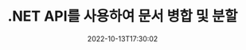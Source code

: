 ---
############################# Static ############################
layout: "product"
date: 2022-10-13T17:30:02
draft: false

product: "Merger"
product_tag: "merger"
platform: ".NET"
platform_tag: "net"

############################# Head ############################
head_title: "C# .NET 문서 병합 API | PDF Word Excel EPUB 결합 및 분할"
head_description: "PDF, Microsoft Word, Excel, 프레젠테이션, Visio 및 이미지 형식에서 문서 페이지를 결합, 분할, 교환 또는 제거하는 C# .NET 문서 병합 API."

############################# Header ############################
title: ".NET API를 사용하여 문서 병합 및 분할"
description: ".NET 응용 프로그램에서 문서, 슬라이드 및 다이어그램을 결합, 분할, 교환, 자르기 또는 제거하는 API."
button:
    enable: true

############################# SubMenu ############################
submenu:
    enable: true
    
    left:
        img_alt: "GroupDocs.Merger for .NET"
        image: "https://www.groupdocs.cloud/templates/groupdocs/images/product-logos/groupdocs-merger-net.png"
        product: "GroupDocs.Merger"
        platform: ".NET"

    middle:
        button:
            # button loop
            - link: "#overview"
              text: "개요"

            # button loop
            - link: "#features"
              text: "특징"

            # button loop
            - link: "#support"
              text: "지원하다"

            # button loop
            - link: "https://products.groupdocs.app/merger"
              text: "라이브 데모"

            # button loop
            - link: "https://purchase.groupdocs.com/pricing/merger/net"
              text: "가격"

    right:
        link_download: "https://downloads.groupdocs.com/merger"
        link_learn: "https://docs.groupdocs.com/merger/net/"
        link_buy: "https://purchase.groupdocs.com"

############################# Overview ############################
overview:
    enable: true
    content: |
      .NET용 GroupDocs.Merger는 C#, ASP.NET 및 기타 .NET 기술에서 최고 수준의 비즈니스 응용 프로그램을 빠르게 개발할 수 있도록 지원합니다. 몇 줄의 코드만으로 .NET 응용 프로그램에서 단일 페이지 또는 문서 페이지, 슬라이드, 이미지 또는 다이어그램 모음을 결합, 분할, 재정렬, 교환, 자르기 및 제거할 수 있습니다. 알려진 파일 형식과 알 수 없는 파일 형식의 암호 보호를 설정하거나 제거하여 보안 파일에서 이러한 작업을 수행합니다.  

      .NET용 GroupDocs.Merger를 사용하여 병합을 수행할 수 있습니다. 단일 문서 및 문서 배치에 대한 분할 및 기타 관련 작업. Microsoft Word, Excel, PowerPoint, Visio, OpenDocument, PDF, XPS, TXT, CSV, eBook 및 이미지 파일 형식과 같이 널리 사용되는 모든 형식의 파일을 프로그래밍 방식으로 연결합니다.
    tabs:
      enable: true
      
      ## TAB ONE ##
      tab_one:
        description: |
          다음은 .NET용 GroupDocs.Merger의 개요입니다.
      
        left:
          enable: true
          icon: "fab fa-html5"
          title: "문서 작업"
          content: |
            * 페이지 순서 변경
            * 페이지 제거 또는 삭제
            * 문서 분할 또는 나누기
            * 두 페이지를 바꾸거나 섞습니다.
            * 단일 또는 여러 페이지 자르기
            * 여러 문서 결합
        
        right:
          enable: true
          icon: "fab fa-html5"
          title: "보안 운영"
          content: |
            * 문서 보안 설정
            * 문서 보안 상태 확인
            * 문서 비밀번호 설정
            * 문서 비밀번호 업데이트
            * 문서 비밀번호 제거
      
      ## TAB TWO ##
      tab_two:
        description: |
          .NET용 GroupDocs.Merger는 다음 [문서 파일 형식](https://docs.groupdocs.com/merger/net/supported-document-formats/) 병합을 지원합니다.

        left:
          enable: true
          table:
            # table loop
            - title: "Microsoft Office"
              content: |
                * **Word:** DOC, DOCX, DOCM, DOT, DOTX, DOTM, RTF, TXT
                * **Excel:** XLS, XLSX, XLSM, XLSB, XLTM, XLT, XLTM, XLTX, XLAM, SXC, SpreadsheetML
                * **PowerPoint:** PPT, PPTX, PPS, PPSX, PPSM, POT, POTM, POTX, PPTM
                * **OneNote:** ONE

        right:
          enable: true
          table:
            # table loop
            - title: "OpenDocument 및 기타 형식"
              content: |
                * **OpenDocument 형식**: ODT, OTT, ODP, OTP, ODS
                * **고정 레이아웃**: PDF, XPS
                * **이미지**: BMP, PNG, TIFF
                * **웹**: HTML, MHT, MHTML
                * **텍스트**: TXT, CSV, TSV
                * **라텍스**: TEX
                * **전자책**: EPUB

      ## TAB THREE ##
      tab_three:
        description: |
          .NET용 GroupDocs.Merger는 다음 운영 체제, 프레임워크 및 패키지 관리자를 지원합니다.
        
        left:
          enable: true
          table:
            # table loop
            - icon: "fab fa-windows"
              title: "운영체제"
              content: |
                * 윈도우 데스크탑
                * 윈도우 서버р
                * 윈도우 애저
                * 리눅스

            # table loop
            - icon: "fas fa-code"
              title: "지원되는 프레임워크"
              content: |
                * .NET 프레임워크 2.0 이상
                * 모노 프레임워크 1.2 이상
                * .NET Standard 2.0
                * .NET Core 2.0

        right:
          enable: true
          table:
            # table loop
            - icon: "fas fa-box"
              title: "패키지 관리자"
              content: |
                * NuGet

            # table loop
            - icon: "fas fa-tools"
              title: "개발 환경"
              content: |
                * Microsoft Visual Studio
                * Xamarin.Android
                * Xamarin.IOS
                * Xamarin.Mac
                * MonoDevelop

############################# Features ############################
features:
    enable: true
    title: ".NET 기능을 위한 GroupDocs.Merger"

    feature:
      # feature loop
      - icon: "fas fa-copy"
        content: "여러 페이지, 슬라이드 및 다이어그램을 단일 문서로 결합 및 병합"
       
      # feature loop
      - icon: "fas fa-eye"
        content: "큰 문서를 여러 개의 작은 파일로 분할 및 나누기"

      # feature loop
      - icon: "fas fa-bolt"
        content: "페이지, 슬라이드 또는 다이어그램 재정렬, 셔플 및 재구성"
      
      # feature loop
      - icon: "fas fa-file-powerpoint"
        content: "문서 내에서 두 페이지, 슬라이드 또는 다이어그램을 서로 교환 및 교환"

      # feature loop
      - icon: "fas fa-code"
        content: "특정 페이지, 슬라이드 또는 다이어그램을 제거하여 문서 다듬기"

      # feature loop
      - icon: "fas fa-cloud"
        content: "페이지, 슬라이드 또는 다이어그램의 단일 또는 모음 제거"

      # feature loop
      - icon: "fas fa-remove-format"
        content: "많은 수의 문서를 일괄 처리"

      # feature loop
      - icon: "fas fa-comment-slash"
        content: "문서가 암호로 보호되어 있는지 프로그래밍 방식으로 확인"

      # feature loop
      - icon: "fas fa-location-arrow"
        content: "알려진 문서 형식과 알려지지 않은 문서 형식의 암호 설정, 재설정 및 제거"

      # feature loop
      - icon: "fas fa-border-all"
        content: "지원되는 파일 형식 목록 가져오기 – 텍스트 분할 및 결합(ERR) 로그 파일 형식"

      # feature loop
      - icon: "fas fa-wrench"
        content: "알려진 형식과 알 수 없는 형식의 페이지 회전 및 페이지 방향 변경"

      # feature loop
      - icon: "fas fa-columns"
        content: "다양한 형식의 여러 파일을 DOC, DOCX 및 XPS로 결합"

      # feature loop
      - icon: "fas fa-file-word"
        content: "큰 텍스트 파일을 줄 번호로 분할하기"

      # feature loop
      - icon: "fas fa-envelope"
        content: "문서 페이지 및 다이어그램 패밀리 형식의 이미지 표현 얻기"

      # feature loop
      - icon: "fas fa-print"
        content: "빈 검은색 이미지 공간을 위해 배경색으로 이미지 결합я"

      # feature loop
      - icon: "fas fa-file-archive"
        content: "다양한 유형의 문서(DOC, XLS, PPT 등)를 단일 PDF 파일로 병합"

      # feature loop
      - icon: "fas fa-lock"
        content: "OLE 개체를 Microsoft Word, Excel, Presentation 및 OpenDocument 파일 형식으로 쉽게 가져오기"

      # feature loop
      - icon: "fas fa-file-code"
        content: "OLE 개체를 통해 다이어그램 페이지에 다른 문서 추가"

    more_feature:
      # more_feature_loop
      - title: "문서에서 원하는 페이지 제거"
        content: |
          .NET API용 GroupDocs.Merger를 사용하면 문서에서 원치 않는 페이지를 삭제할 수 있습니다.
      
      # more_feature_loop
      - title: "렌더링된 출력에 변환 적용"
        content: ".NET API용 GroupDocs.Merger를 사용하여 렌더링된 출력 문서에 다양한 변환을 수행할 수 있습니다. 이러한 변환 옵션을 사용하면 렌더링된 출력을 표시할 방법을 제어할 수 있습니다. 사용 가능한 변환은 페이지 회전 옵션, 페이지 재정렬 옵션 및 텍스트 워터마크 적용입니다."

      # more_feature_loop
      - title: "알 수 없는 문서 형식의 암호 확인"
        content: "GroupDocs.Merger for .NET API를 사용하면 형식을 알 수 없는 문서의 암호를 확인할 수 있습니다."

############################# Support ############################
support:
    enable: true

############################# Solutions ############################
solutions:
    enable: true
    title: "GroupDocs.Merger는 다른 인기 있는 개발 환경을 위한 문서 보기 API를 제공합니다."

    solution:
        # solution loop
        - img_alt: "GroupDocs.Merger for Java"
          image: "https://www.groupdocs.cloud/templates/groupdocs/images/product-logos/groupdocs-merger-java.png"
          product: "GroupDocs.Merger"
          platform: "Java"
          link: "/merger/java/"

############################# Back to top ###############################
back_to_top:
  enable: true
---